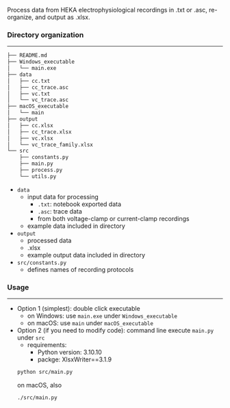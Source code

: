 Process data from HEKA electrophysiological recordings in .txt or .asc, re-organize, and output as .xlsx.

### Directory organization
---
```bash
├── README.md
├── Windows_executable
│   └── main.exe
├── data
│   ├── cc.txt
│   ├── cc_trace.asc
│   ├── vc.txt
│   └── vc_trace.asc
├── macOS_executable
│   └── main
├── output
│   ├── cc.xlsx
│   ├── cc_trace.xlsx
│   ├── vc.xlsx
│   └── vc_trace_family.xlsx
└── src
    ├── constants.py
    ├── main.py
    ├── process.py
    └── utils.py
```

* ```data```
  * input data for processing
    * ```.txt```: notebook exported data
    * ```.asc```: trace data
    * from both voltage-clamp or current-clamp recordings
  * example data included in directory
* ```output```
  * processed data
  * .xlsx
  * example output data included in directory
* ```src/constants.py```
  * defines names of recording protocols

### Usage
-----
* Option 1 (simplest): double click executable
  * on Windows: use ```main.exe``` under ```Windows_executable```
  * on macOS: use ```main``` under ```macOS_executable```
* Option 2 (if you need to modify code): command line execute ```main.py``` under ```src```
  * requirements:
    * Python version: 3.10.10
    * packge: XlsxWriter==3.1.9
  ```bash
  python src/main.py
  ```
  on macOS, also
  ```bash
  ./src/main.py
  ```